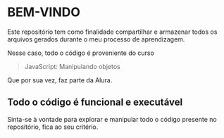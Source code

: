 # BEM-VINDO 


Este repositório tem como finalidade compartilhar e armazenar todos os arquivos gerados durante o meu processo de aprendizagem.

Nesse caso, todo o código é proveniente do curso

> JavaScript: Manipulando objetos

Que por sua vez, faz parte da Alura.

## Todo o código é funcional e executável

Sinta-se à vontade para explorar e manipular todo o código presente no repositório, fica ao seu critério.
